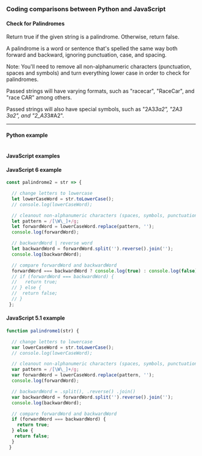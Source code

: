 ### Coding comparisons between Python and JavaScript

#### Check for Palindromes
Return true if the given string is a palindrome. Otherwise, return false.

A palindrome is a word or sentence that's spelled the same way both forward and backward, ignoring punctuation, case, and spacing.

Note:
You'll need to remove all non-alphanumeric characters (punctuation, spaces and symbols) and turn everything lower case in order to check for palindromes.

Passed strings will have varying formats, such as "racecar", "RaceCar", and "race CAR" among others.

Passed strings will also have special symbols, such as "2A3*3a2", "2A3 3a2", and "2_A3*3#A2".


<hr>

#### Python example
```python


```


#### JavaScript examples

#### JavaScript 6 example
```javascript
const palindrome2 = str => {

  // change letters to lowercase
  let lowerCaseWord = str.toLowerCase();
  // console.log(lowerCaseWord);

  // cleanout non-alphanumeric characters (spaces, symbols, punctuation)
  let pattern = /[\W\_]+/g;
  let forwardWord = lowerCaseWord.replace(pattern, '');
  console.log(forwardWord);

  // backwardWord | reverse word
  let backwardWord = forwardWord.split('').reverse().join('');
  console.log(backwardWord);

  // compare forwardWord and backwardWord
  forwardWord === backwardWord ? console.log(true) : console.log(false);
  // if (forwardWord === backwardWord) {
  //   return true;
  // } else {
  //  return false;
  // }
 };
```


#### JavaScript 5.1 example
```javascript
function palindrome1(str) {

  // change letters to lowercase
  var lowerCaseWord = str.toLowerCase();
  // console.log(lowerCaseWord);

  // cleanout non-alphanumeric characters (spaces, symbols, punctuation)
  var pattern = /[\W\_]+/g;
  var forwardWord = lowerCaseWord.replace(pattern, '');
  console.log(forwardWord);

  // backwardWord = .split(), .reverse() .join()
  var backwardWord = forwardWord.split('').reverse().join('');
  console.log(backwardWord);

  // compare forwardWord and backwardWord
  if (forwardWord === backwardWord) {
    return true;
  } else {
   return false;
  }
 }
```